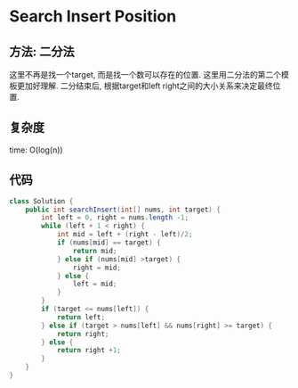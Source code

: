 # Search Insert Position
## 方法: 二分法
这里不再是找一个target, 而是找一个数可以存在的位置. 这里用二分法的第二个模板更加好理解.
二分结束后, 根据target和left right之间的大小关系来决定最终位置.

## 复杂度
time: O(log(n))

## 代码
```java
class Solution {
    public int searchInsert(int[] nums, int target) {
        int left = 0, right = nums.length -1;
        while (left + 1 < right) {
            int mid = left + (right - left)/2;
            if (nums[mid] == target) {
                return mid;
            } else if (nums[mid] >target) {
                right = mid;
            } else {
                left = mid;
            }
        }
        if (target <= nums[left]) {
            return left;
        } else if (target > nums[left] && nums[right] >= target) {
            return right;
        } else {
            return right +1;
        }
    }
}
```
